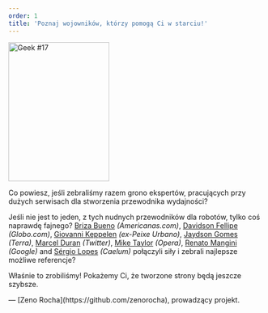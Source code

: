 ```yaml
---
order: 1
title: 'Poznaj wojowników, którzy pomogą Ci w starciu!'
---
```


<div class="img-left">
  <img id="geek-17" class="icos-geek" src="https://browserdiet.com/en/assets/img/17.png" alt="Geek #17" width="199" height="275" />
</div>

Co powiesz, jeśli zebraliśmy razem grono ekspertów, pracujących przy dużych serwisach dla stworzenia przewodnika wydajności?

Jeśli nie jest to jeden, z tych nudnych przewodników dla robotów, tylko coś naprawdę fajnego? [Briza Bueno](http://www.brizabueno.com/) *(Americanas.com)*, [Davidson Fellipe](https://github.com/davidsonfellipe) *(Globo.com)*, [Giovanni Keppelen](https://github.com/keppelen) *(ex-Peixe Urbano)*, [Jaydson Gomes](https://github.com/jaydson) *(Terra)*, [Marcel Duran](https://github.com/marcelduran) *(Twitter)*, [Mike Taylor](https://github.com/miketaylr) *(Opera)*, [Renato Mangini](https://github.com/mangini) *(Google)* and [Sérgio Lopes](http://sergiolopes.org) *(Caelum)* połączyli siły i zebrali najlepsze możliwe referencje?

Właśnie to zrobiliśmy! Pokażemy Ci, że tworzone strony będą jeszcze szybsze.

<p class="project-leader">&mdash; [Zeno Rocha](https://github.com/zenorocha), prowadzący projekt.</p>

